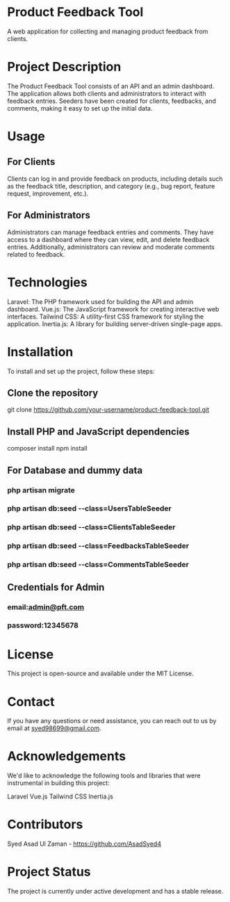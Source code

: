 # Product Feedback Tool

A web application for collecting and managing product feedback from clients.

# Project Description

The Product Feedback Tool consists of an API and an admin dashboard. The application allows both clients and administrators to interact with feedback entries. Seeders have been created for clients, feedbacks, and comments, making it easy to set up the initial data.

# Usage

## For Clients
Clients can log in and provide feedback on products, including details such as the feedback title, description, and category (e.g., bug report, feature request, improvement, etc.).

## For Administrators
Administrators can manage feedback entries and comments. They have access to a dashboard where they can view, edit, and delete feedback entries. Additionally, administrators can review and moderate comments related to feedback.

# Technologies
Laravel: The PHP framework used for building the API and admin dashboard.
Vue.js: The JavaScript framework for creating interactive web interfaces.
Tailwind CSS: A utility-first CSS framework for styling the application.
Inertia.js: A library for building server-driven single-page apps.

# Installation

To install and set up the project, follow these steps:

## Clone the repository
git clone https://github.com/your-username/product-feedback-tool.git

## Install PHP and JavaScript dependencies
composer install
npm install

## For Database and dummy data
### php artisan migrate
### php artisan db:seed --class=UsersTableSeeder
### php artisan db:seed --class=ClientsTableSeeder
### php artisan db:seed --class=FeedbacksTableSeeder
### php artisan db:seed --class=CommentsTableSeeder

## Credentials for Admin
### email:admin@pft.com
### password:12345678

# License
This project is open-source and available under the MIT License.

# Contact
If you have any questions or need assistance, you can reach out to us by email at syed98699@gmail.com.

# Acknowledgements
We'd like to acknowledge the following tools and libraries that were instrumental in building this project:

Laravel
Vue.js
Tailwind CSS
Inertia.js

# Contributors
Syed Asad Ul Zaman - https://github.com/AsadSyed4

# Project Status
The project is currently under active development and has a stable release.

